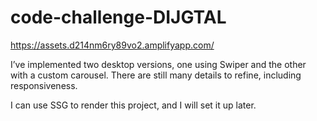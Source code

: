# code-challenge-DIJGTAL

https://assets.d214nm6ry89vo2.amplifyapp.com/

I’ve implemented two desktop versions, one using Swiper and the other with a custom carousel. There are still many details to refine, including responsiveness.

I can use SSG to render this project, and I will set it up later.
